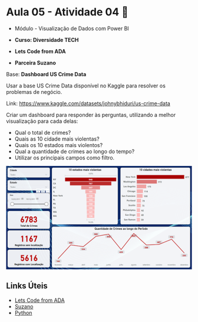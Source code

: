 # Aula 05 - Atividade 04 🚀

* Módulo - Visualização de Dados com Power BI

* **Curso: Diversidade TECH**
* **Lets Code from ADA**
* **Parceira Suzano**

Base: **Dashboard US Crime Data**

Usar a base US Crime Data disponível no Kaggle para resolver os problemas de negócio.

Link: https://www.kaggle.com/datasets/johnybhiduri/us-crime-data

Criar um dashboard para responder às perguntas, utilizando a melhor visualização para cada delas:

- Qual o total de crimes?
- Quais as 10 cidade mais violentas?
- Quais os 10 estados mais violentos?
- Qual a quantidade de crimes ao longo do tempo?
- Utilizar os principais campos como filtro.


![Atividade 04](https://github.com/aluipio/ada_power_bi/blob/main/a_05_at_04/Aula_05_Atividade_04.png)

## Links Úteis

- [Lets Code from ADA](https://ada.tech/)
- [Suzano](https://www.suzano.com.br)
- [Python](https://www.python.org)
